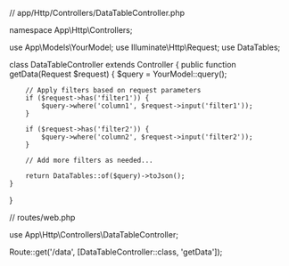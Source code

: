 // app/Http/Controllers/DataTableController.php

namespace App\Http\Controllers;

use App\Models\YourModel;
use Illuminate\Http\Request;
use DataTables;

class DataTableController extends Controller
{
    public function getData(Request $request)
    {
        $query = YourModel::query();

        // Apply filters based on request parameters
        if ($request->has('filter1')) {
            $query->where('column1', $request->input('filter1'));
        }

        if ($request->has('filter2')) {
            $query->where('column2', $request->input('filter2'));
        }

        // Add more filters as needed...

        return DataTables::of($query)->toJson();
    }
}


// routes/web.php

use App\Http\Controllers\DataTableController;

Route::get('/data', [DataTableController::class, 'getData']);


<!-- Your Blade view file -->

<table id="dataTable" class="display">
    <thead>
        <!-- Table headers -->
    </thead>
</table>

<script>
    $(document).ready(function () {
        $('#dataTable').DataTable({
            processing: true,
            serverSide: true,
            ajax: {
                url: '/data',
                type: 'GET',
                data: function (d) {
                    // Add additional parameters as needed
                    d.filter1 = $('#filter1').val();
                    d.filter2 = $('#filter2').val();
                    // Add more filters...
                }
            },
            columns: [
                // Define your table columns
            ]
        });
    });
</script>




<!-- Include DataTables CSS -->
<link rel="stylesheet" type="text/css" href="https://cdn.datatables.net/1.11.6/css/jquery.dataTables.css">

<!-- Include DataTables JS -->
<script type="text/javascript" charset="utf8" src="https://cdn.datatables.net/1.11.6/js/jquery.dataTables.js"></script>
